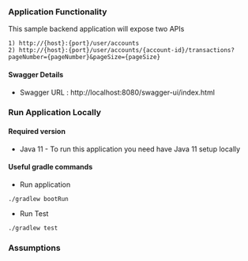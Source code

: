 ### Application Functionality
This sample backend application will expose two APIs
````
1) http://{host}:{port}/user/accounts
2) http://{host}:{port}/user/accounts/{account-id}/transactions?pageNumber={pageNumber}&pageSize={pageSize}
````
#### Swagger Details
- Swagger URL : http://localhost:8080/swagger-ui/index.html
### Run Application Locally

#### Required version
- Java 11 - To run this application you need have Java 11 setup locally

#### Useful gradle commands

- Run application
````
./gradlew bootRun
````
- Run Test
````
./gradlew test
````
### Assumptions
